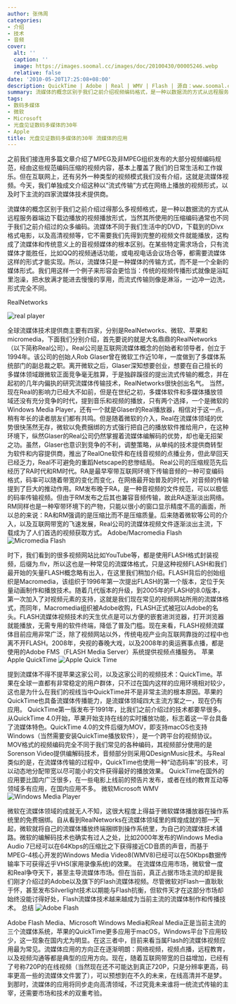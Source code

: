 ```yaml
---
author: 张伟周
categories:
- 介绍
- 技术
- 音频
cover:
  alt: ''
  caption: ''
  image: https://images.soomal.cc/images/doc/20100430/00005246.webp
  relative: false
date: '2010-05-20T17:25:08+08:00'
description: QuickTime | Adobe | Real | WMV | Flash | 源自：www.soomal.com | 版权：原创 |  平均/总评分：09.33/84
summary: 流媒体的概念区别于我们之前介绍视频编码格式，是一种以数据流的方式从远程服务器端边下载边播放的视频播放形式，当然其所使用的压缩编码通常也不同于我们之前介绍过的众多编码。流媒体不同于我们生活中的DVD，下载到的Divx格式电影，以及高清视频等，它不需要我们先得到完整的视频文件就能播放，这构成了流媒体和传统意义上的音视频媒体的根本区别。时下有四家流媒体技术提供商……
tags:
- 数码多媒体
- 微软
- Microsoft
- 光盘见证数码多媒体的30年
- Apple
title: 光盘见证数码多媒体的30年 流媒体的应用
---
```


之前我们接连用多篇文章介绍了MPEG及非MPEG组织发布的大部分视频编码规范，经由这些规范编码压缩的视频内容，基本上覆盖了我们的日常生活和工作娱乐。但在互联网上，还有另外一种类型的视频模式我们没有介绍，这就是流媒体视频。今天，我们单独成文介绍这种以“流式传输”方式在网络上播放的视频形式，以及时下主流的四家流媒体技术提供商。



流媒体的概念区别于我们之前介绍过得那么多视频格式，是一种以数据流的方式从远程服务器端边下载边播放的视频播放形式，当然其所使用的压缩编码通常也不同于我们之前介绍过的众多编码。流媒体不同于我们生活中的DVD，下载到的Divx格式电影，以及高清视频等，它不需要我们先得到完整的视频文件就能播放，这构成了流媒体和传统意义上的音视频媒体的根本区别。在某些特定需求场合，只有流媒体才能胜任，比如QQ的视频通话功能，或电视电话会议场合等，都需要流媒体这样的形式才能实现。所以，流媒体只是一种媒体的传输方式，而不是一个全新的媒体形式。我们用这样一个例子来形容会更恰当：传统的视频传播形式就像是浴缸里泡澡，把水放满才能进去慢慢的享用，而流式传输则像是淋浴，一边冲一边洗，形式完全不同。



RealNetworks



![real player](https://images.soomal.cc/images/doc/20100428/00005215.webp)



全球流媒体技术提供商主要有四家，分别是RealNetworks、微软、苹果和micromedia，下面我们分别介绍，首先要说的就是大名鼎鼎的RealNetworks（以下简称Real公司）。Real公司是互联网流媒体概念的创始者和领导者，创立于1994年。该公司的创始人Rob Glaser曾在微软工作近10年，一度做到了多媒体系统部门的副总裁之职。离开微软之后，Glaser深知想要创业，想要在自己擅长的多媒体领域跟微软正面竞争毫无胜算，于是独辟蹊径的提出流式传输的概念，并在起初的几年内偏执的研究流媒体传输技术，RealNetworks很快创出名气。
当然，现在Real的影响力已经大不如前，但是在世纪之初，多媒体软件和多媒体播放领域还没有充分竞争的时代，提到音乐和视频的播放，只有两个选择，一个是微软的Windows Media Player，还有一个就是Glaser的Real播放器，相信对于这一点，稍有年长的读者朋友们都有共鸣。但是随着微软的介入，Real在流媒体领域的优势很快荡然无存，微软以免费捆绑的方式强行把自己的播放软件推给用户，在这种环境下，纵然Glaser的Real公司仍然掌握着流媒体编解码的优势，却也毫无招架之功。虽然，Glaser也意识到竞争的不利，调整策略，从单纯的技术提供商转型为软件和内容提供商，推出了RealOne软件和在线音视频的点播业务，但此举回天已经乏力，Real不可避免的重蹈Netscape的悲惨结局。
Real公司的压缩规范先后经历了RA时代和RM时代。RA是最早窄带互联网环境下传输音频的一种可变编码格式，码率可以随着带宽的变化而变化，在网络最开始普及的时代，对音频的传输提到了巨大的推动作用。RM发布晚于RA，是一种音视频的文件规范，可以以极低的码率传输视频。但由于RM发布之后其也兼容音频传输，故此RA逐渐淡出网络。RM同样也是一种窄带环境下的产物，只能以很小的窗口显示精度不高的画面，所以总的来说：RA和RM强调的是压缩比而不是压缩质量。后来随着微软等公司的介入，以及互联网带宽的飞速发展，Real公司的流媒体视频文件逐渐淡出主流，下载成为了人们首选的视频获取方式。
Adobe/Macromedia Flash
![Micromedia Flash](https://images.soomal.cc/images/doc/20100428/00005216.webp)




时下，我们看到的很多视频网站比如YouTube等，都是使用FLASH格式封装视频，后缀为.flv，所以这也是一种常见的流媒体格式，只是这种视频FLASH和我们最开始的矢量FLASH概念略有出入，在这里我们稍加介绍。FLASH背后的创始组织是Macromedia，该组织于1996年第一次提出FLASH的第一个版本，定位于矢量动画制作和播放技术。随着几代版本的升级，到2005年的FLASH的8.0版本，第一次加入了对视频元素的支持，这就是我们现在常见的视频网站所用的流媒体格式，而同年，Macromedia组织被Adobe收购，FLASH正式被冠以Adobe的名头。FLASH流媒体视频技术的天生优点是可以方便的嵌套进浏览器，打开浏览器就能播放，无需专用的软件终端，降低了普及门槛。现在来看，FLASH视频流媒体目前应用非常广泛，除了视频网站以外，传统电视产业向互联网靠拢的过程中也离不开FLASH。2008年，央视的春晚大戏，以及2008年的奥运赛事点播，都是使用的Adobe FMS（FLASH Media Server）系统提供视频点播服务。
苹果Apple QuickTime
![Apple Quick Time](https://images.soomal.cc/images/doc/20100428/00005217.webp)




提到流媒体不得不提苹果这家公司，以及这家公司的视频技术：QuickTime。苹果在全球一直都有非常稳定的用户群体，只不过在国内这样的应用环境相对较少，这也是为什么在我们的视线当中QuickTime并不是非常主流的根本原因。苹果的QuickTime也具备流媒体传播能力，是流媒体领域四大主流方案之一，现在仍有应用。
QuickTime第一版发布于1991年，比我们之前介绍过的技术都要早很多。从QuickTime 4.0开始，苹果开始支持在线的实时播放功能，标志着这一平台具备了流媒体特色。QuickTime 4.0的文件后缀为MOV，即支持macOS也支持Windows（当然需要安装QuickTime播放软件），是一个跨平台的视频协议。MOV格式的视频编码完全不同于我们常见的各种编码，其视频部分使用的是Sorenson Video提供编解码技术，音频部分则采用QDesignMusic技术。与Real类似的是，在流媒体传输的过程中，QuickTime也使用一种“动态码率”的技术，可以动态地分配带宽以尽可能小的文件获得最好的播放效果。
QuickTime在国外的应用要比国内广泛很多，在一些电影上线前的预告片发布，或者在线的教育互动等领域多有应用，在国内应用不多。
微软Microsoft WMV
![Windows Media Player](https://images.soomal.cc/images/doc/20100430/00005246.webp)




微软在流媒体领域的成就无人不知，这很大程度上得益于微软媒体播放器在操作系统里的免费捆绑。自从看到RealNetworks在流媒体领域里的辉煌成就的那一天起，微软就将自己的流媒体播放终端捆绑到操作系统里，为自己的流媒体技术铺路。微软的编解码技术也确实有过人之处，比如2000年发布的Windows Media Audio 7已经可以在64Kbps的压缩比之下获得接近CD音质的声音，而基于MPEG-4核心开发的Windows Media Video8(WMV8)已经可以在50Kbps数据传输率下可获得近乎VHS(家用录像系统)的效果。
在流媒体应用市场，微软曾一度和Real争夺天下，甚至主导流媒体市场。但在当前，真正占据市场主流的却是我们刚才介绍过的Adobe以及旗下的Flash流媒体视频。尽管微软对Flash一直耿耿于怀，甚至发布Silverlight技术以期能与Flash抗衡，但软件天才在这部分市场却始终没能讨得好处，Flash流媒体技术越来越成为当前主流的流媒体制作和传播技术。
 总结
![Adobe Flash](https://images.soomal.cc/images/doc/20100430/00005247.webp)




Adobe Flash Media、Microsoft Windows Media和Real Media正是当前主流的三个流媒体系统，苹果的QuickTime更多应用于macOS，Windows平台下应用较少，这一现象在国内尤为明显。在这三者中，目前来看当属Flash的流媒体视频应用最为常见。流媒体应用的方向正在逐渐明朗：网络视频，视频点播，远程教育，以及视频沟通等都是典型的应用方向。现在，随着互联网带宽的日益增加，已经有了号称720P的在线视频（当然现在还不可能达到真正720P，只是分辨率更高，码率更高一些的流媒体文件罢了），可以预想到在不久的未来，在线高清并不是梦。到那时，流媒体的应用将同步走向高清领域，不过究竟未来谁将一统流式传输的主宰，还需要市场和技术的双重考验。
